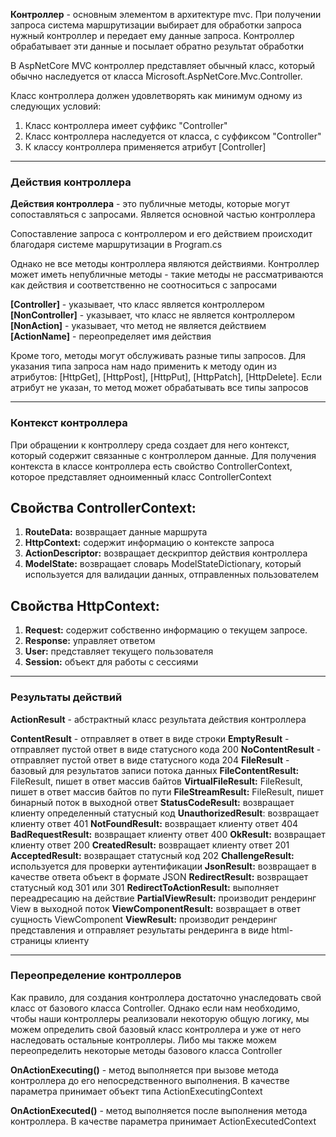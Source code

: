**Контроллер** - основным элементом в архитектуре mvc. При получении запроса система маршрутизации выбирает для обработки запроса нужный контроллер и передает ему данные запроса. Контроллер обрабатывает эти данные и посылает обратно результат обработки

В AspNetCore MVC контроллер представляет обычный класс, который обычно наследуется от класса Microsoft.AspNetCore.Mvc.Controller.

Класс контроллера должен удовлетворять как минимум одному из следующих условий:

1. Класс контроллера имеет суффикс "Controller"
2. Класс контроллера наследуется от класса, с суффиксом "Controller"
3. К классу контроллера применяется атрибут \[Controller]

---

### Действия контроллера

**Действия контроллера** - это публичные методы, которые могут сопоставляться с запросами. Является основной частью контроллера

Сопоставление запроса с контроллером и его действием происходит благодаря системе маршрутизации в Program.cs

Однако не все методы контроллера являются действиями. Контроллер может иметь непубличные методы - такие методы не рассматриваются как действия и соответственно не соотноситься с запросами

**\[Controller]** - указывает, что класс является контроллером
**\[NonController]** - указывает, что класс не является контроллером **\[NonAction]** - указывает, что метод не является действием **\[ActionName]** - переопределяет имя действия

Кроме того, методы могут обслуживать разные типы запросов. Для указания типа запроса нам надо применить к методу один из атрибутов: \[HttpGet], \[HttpPost], \[HttpPut], \[HttpPatch], \[HttpDelete]. Если атрибут не указан, то метод может обрабатывать все типы запросов

---

### Контекст контроллера

При обращении к контроллеру среда создает для него контекст, который содержит связанные с контроллером данные. Для получения контекста в классе контроллера есть свойство ControllerContext, которое представляет одноименный класс ControllerContext

## Свойства ControllerContext:

1. **RouteData:** возвращает данные маршрута
2. **HttpContext:** содержит информацию о контексте запроса
3. **ActionDescriptor:** возвращает дескриптор действия контроллера
4. **ModelState:** возвращает словарь ModelStateDictionary, который используется для валидации данных, отправленных пользователем

## Свойства HttpContext:

1. **Request:** содержит собственно информацию о текущем запросе.
2. **Response:** управляет ответом
3. **User:** представляет текущего пользователя
4. **Session:** объект для работы с сессиями

---

### Результаты действий

**ActionResult** - абстрактный класс результата действия контроллера

**ContentResult** - отправляет в ответ в виде строки **EmptyResult** - отправляет пустой ответ в виде статусного кода 200 **NoContentResult** - отправляет пустой ответ в виде статусного кода 204 **FileResult** - базовый для результатов записи потока данных **FileContentResult:** FileResult, пишет в ответ массив байтов **VirtualFileResult:** FileResult, пишет в ответ массив байтов по пути **FileStreamResult:** FileResult, пишет бинарный поток в выходной ответ **StatusCodeResult:** возвращает клиенту определенный статусный код **UnauthorizedResult**: возвращает клиенту ответ 401 **NotFoundResult:** возвращает клиенту ответ 404 **BadRequestResult:** возвращает клиенту ответ 400 **OkResult:** возвращает клиенту ответ 200 **CreatedResult:** возвращает клиенту ответ 201 **AcceptedResult:** возвращает статусный код 202 **ChallengeResult:** используется для проверки аутентификации **JsonResult:** возвращает в качестве ответа объект в формате JSON **RedirectResult:** возвращает статусный код 301 или 301 **RedirectToActionResult:** выполняет переадресацию на действие **PartialViewResult:** производит рендеринг View в выходной поток **ViewComponentResult:** возвращает в ответ сущность ViewComponent **ViewResult:** производит рендеринг представления и отправляет результаты рендеринга в виде html-страницы клиенту

---

### Переопределение контроллеров

Как правило, для создания контроллера достаточно унаследовать свой класс от базового класса Controller. Однако если нам необходимо, чтобы наши контроллеры реализовали некоторую общую логику, мы можем определить свой базовый класс контроллера и уже от него наследовать остальные контроллеры. Либо мы также можем переопределить некоторые методы базового класса Controller

**OnActionExecuting()** - метод выполняется при вызове метода контроллера до его непосредственного выполнения. В качестве параметра принимает объект типа ActionExecutingContext

**OnActionExecuted()** - метод выполняется после выполнения метода контроллера. В качестве параметра принимает ActionExecutedContext